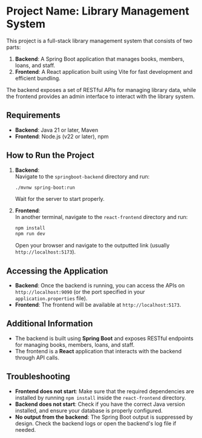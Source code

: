 # Project Name: Library Management System

This project is a full-stack library management system that consists of two parts:

1. **Backend**: A Spring Boot application that manages books, members, loans, and staff.
2. **Frontend**: A React application built using Vite for fast development and efficient bundling.

The backend exposes a set of RESTful APIs for managing library data, while the frontend provides an admin interface to interact with the library system.

## Requirements

- **Backend**: Java 21 or later, Maven
- **Frontend**: Node.js (v22 or later), npm

## How to Run the Project

1. **Backend**:  
   Navigate to the `springboot-backend` directory and run:

   ```bash
   ./mvnw spring-boot:run
   ```

   Wait for the server to start properly.

2. **Frontend**:  
   In another terminal, navigate to the `react-frontend` directory and run:
   ```bash
   npm install
   npm run dev
   ```
   Open your browser and navigate to the outputted link (usually `http://localhost:5173`).

## Accessing the Application

- **Backend**: Once the backend is running, you can access the APIs on `http://localhost:9090` (or the port specified in your `application.properties` file).
- **Frontend**: The frontend will be available at `http://localhost:5173`.

## Additional Information

- The backend is built using **Spring Boot** and exposes RESTful endpoints for managing books, members, loans, and staff.
- The frontend is a **React** application that interacts with the backend through API calls.

## Troubleshooting

- **Frontend does not start**: Make sure that the required dependencies are installed by running `npm install` inside the `react-frontend` directory.
- **Backend does not start**: Check if you have the correct Java version installed, and ensure your database is properly configured.
- **No output from the backend**: The Spring Boot output is suppressed by design. Check the backend logs or open the backend's log file if needed.
